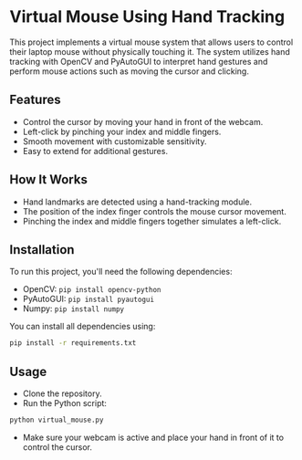 # Virtual Mouse Using Hand Tracking

This project implements a virtual mouse system that allows users to control their laptop mouse without physically touching it. The system utilizes hand tracking with OpenCV and PyAutoGUI to interpret hand gestures and perform mouse actions such as moving the cursor and clicking.

## Features
- Control the cursor by moving your hand in front of the webcam.
- Left-click by pinching your index and middle fingers.
- Smooth movement with customizable sensitivity.
- Easy to extend for additional gestures.

## How It Works
- Hand landmarks are detected using a hand-tracking module.
- The position of the index finger controls the mouse cursor movement.
- Pinching the index and middle fingers together simulates a left-click.

## Installation
To run this project, you'll need the following dependencies:

- OpenCV: `pip install opencv-python`
- PyAutoGUI: `pip install pyautogui`
- Numpy: `pip install numpy`

You can install all dependencies using:

```bash
pip install -r requirements.txt
```
## Usage

- Clone the repository.
- Run the Python script:

```bash
python virtual_mouse.py
```
- Make sure your webcam is active and place your hand in front of it to control the cursor.